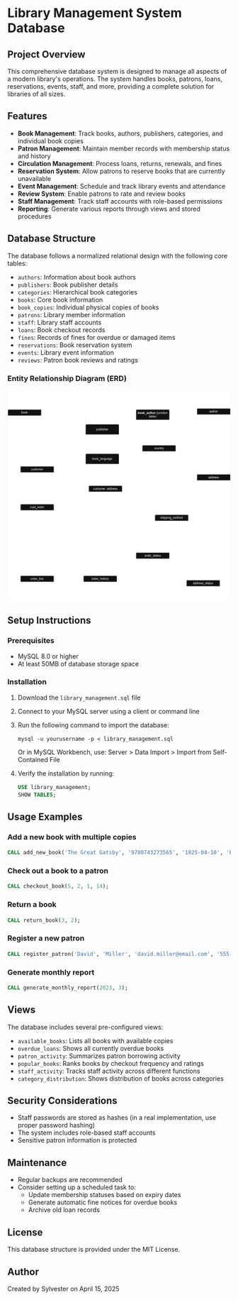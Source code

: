 # Library Management System Database

## Project Overview
This comprehensive database system is designed to manage all aspects of a modern library's operations. The system handles books, patrons, loans, reservations, events, staff, and more, providing a complete solution for libraries of all sizes.

## Features
- **Book Management**: Track books, authors, publishers, categories, and individual book copies
- **Patron Management**: Maintain member records with membership status and history
- **Circulation Management**: Process loans, returns, renewals, and fines
- **Reservation System**: Allow patrons to reserve books that are currently unavailable
- **Event Management**: Schedule and track library events and attendance
- **Review System**: Enable patrons to rate and review books
- **Staff Management**: Track staff accounts with role-based permissions
- **Reporting**: Generate various reports through views and stored procedures

## Database Structure
The database follows a normalized relational design with the following core tables:
- `authors`: Information about book authors
- `publishers`: Book publisher details
- `categories`: Hierarchical book categories
- `books`: Core book information
- `book_copies`: Individual physical copies of books
- `patrons`: Library member information
- `staff`: Library staff accounts
- `loans`: Book checkout records
- `fines`: Records of fines for overdue or damaged items
- `reservations`: Book reservation system
- `events`: Library event information
- `reviews`: Patron book reviews and ratings

### Entity Relationship Diagram (ERD)
![Library Management System ERD](bookstore_schema.png)

## Setup Instructions

### Prerequisites
- MySQL 8.0 or higher
- At least 50MB of database storage space

### Installation
1. Download the `library_management.sql` file
2. Connect to your MySQL server using a client or command line
3. Run the following command to import the database:
   ```
   mysql -u yourusername -p < library_management.sql
   ```
   Or in MySQL Workbench, use: Server > Data Import > Import from Self-Contained File

4. Verify the installation by running:
   ```sql
   USE library_management;
   SHOW TABLES;
   ```

## Usage Examples

### Add a new book with multiple copies
```sql
CALL add_new_book('The Great Gatsby', '9780743273565', '1925-04-10', 'English', 180, 1, 7, 'A novel about the mysteriously wealthy Jay Gatsby and his love for Daisy Buchanan.', 3, 3, @book_id);
```

### Check out a book to a patron
```sql
CALL checkout_book(5, 2, 1, 14);
```

### Return a book
```sql
CALL return_book(3, 2);
```

### Register a new patron
```sql
CALL register_patron('David', 'Miller', 'david.miller@email.com', '555-789-0123', '303 Cedar Ln, Newtown, NT 67890', '1988-12-05', 4);
```

### Generate monthly report
```sql
CALL generate_monthly_report(2023, 3);
```

## Views
The database includes several pre-configured views:
- `available_books`: Lists all books with available copies
- `overdue_loans`: Shows all currently overdue books
- `patron_activity`: Summarizes patron borrowing activity
- `popular_books`: Ranks books by checkout frequency and ratings
- `staff_activity`: Tracks staff activity across different functions
- `category_distribution`: Shows distribution of books across categories

## Security Considerations
- Staff passwords are stored as hashes (in a real implementation, use proper password hashing)
- The system includes role-based staff accounts
- Sensitive patron information is protected

## Maintenance
- Regular backups are recommended
- Consider setting up a scheduled task to:
  - Update membership statuses based on expiry dates
  - Generate automatic fine notices for overdue books
  - Archive old loan records

## License
This database structure is provided under the MIT License.

## Author
Created by Sylvester on April 15, 2025
